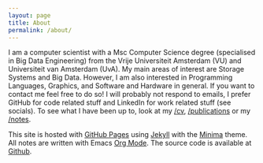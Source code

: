 ```yaml
---
layout: page
title: About
permalink: /about/
---
```


I am a computer scientist with a Msc Computer Science degree (specialised in Big Data Engineering) from the Vrije Universiteit Amsterdam (VU) and Universiteit van Amsterdam (UvA).
My main areas of interest are Storage Systems and Big Data. However, I am also interested in Programming Languages, Graphics, and Software and Hardware in general. If you want to contact me feel free to do so! I will probably not respond to emails, I prefer GitHub for code related stuff and LinkedIn for work related stuff (see socials). To see what I have been up to, look at my [/cv](https://krien.github.io/cv), [/publications](https://krien.github.io/publications) or my [/notes](https://krien.github.io/notes).

This site is hosted with [GitHub Pages](https://pages.github.com/) using  [Jekyll](https://github.com/jekyll/jekyll) with the [Minima](https://github.com/jekyll/minima) theme. All notes are written with Emacs [Org Mode](https://orgmode.org/). The source code is available at [Github](https://github.com/Krien/Krien.github.io). 


